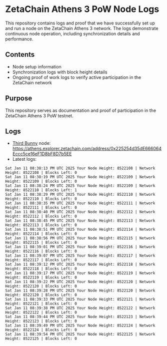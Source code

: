 # ZetaChain Athens 3 PoW Node Logs
This repository contains logs and proof that we have successfully set up and run a node on the ZetaChain Athens 3 network. The logs demonstrate continuous node operation, including synchronization details and performance.

## Contents
- Node setup information
- Synchronization logs with block height details
- Ongoing proof of work logs to verify active participation in the ZetaChain network

## Purpose
This repository serves as documentation and proof of participation in the ZetaChain Athens 3 PoW testnet.

## Logs

- [Third Bunny](https://thirdbunny.xyz/) node: https://athens.explorer.zetachain.com/address/0x225254d35dE666064Eccc5ce16eF1D8bF8D7b5EE
- Latest logs:
```
Sat Jan 11 08:38:13 PM UTC 2025 Your Node Height: 8522108 | Network Height: 8522108 | Blocks Left: 0
Sat Jan 11 08:38:19 PM UTC 2025 Your Node Height: 8522109 | Network Height: 8522109 | Blocks Left: 0
Sat Jan 11 08:38:24 PM UTC 2025 Your Node Height: 8522109 | Network Height: 8522110 | Blocks Left: 1
Sat Jan 11 08:38:29 PM UTC 2025 Your Node Height: 8522110 | Network Height: 8522110 | Blocks Left: 0
Sat Jan 11 08:38:35 PM UTC 2025 Your Node Height: 8522111 | Network Height: 8522111 | Blocks Left: 0
Sat Jan 11 08:38:40 PM UTC 2025 Your Node Height: 8522112 | Network Height: 8522112 | Blocks Left: 0
Sat Jan 11 08:38:45 PM UTC 2025 Your Node Height: 8522113 | Network Height: 8522113 | Blocks Left: 0
Sat Jan 11 08:38:51 PM UTC 2025 Your Node Height: 8522114 | Network Height: 8522114 | Blocks Left: 0
Sat Jan 11 08:38:56 PM UTC 2025 Your Node Height: 8522115 | Network Height: 8522115 | Blocks Left: 0
Sat Jan 11 08:39:01 PM UTC 2025 Your Node Height: 8522116 | Network Height: 8522116 | Blocks Left: 0
Sat Jan 11 08:39:07 PM UTC 2025 Your Node Height: 8522117 | Network Height: 8522117 | Blocks Left: 0
Sat Jan 11 08:39:12 PM UTC 2025 Your Node Height: 8522118 | Network Height: 8522118 | Blocks Left: 0
Sat Jan 11 08:39:17 PM UTC 2025 Your Node Height: 8522119 | Network Height: 8522119 | Blocks Left: 0
Sat Jan 11 08:39:22 PM UTC 2025 Your Node Height: 8522120 | Network Height: 8522120 | Blocks Left: 0
Sat Jan 11 08:39:28 PM UTC 2025 Your Node Height: 8522120 | Network Height: 8522120 | Blocks Left: 0
Sat Jan 11 08:39:33 PM UTC 2025 Your Node Height: 8522121 | Network Height: 8522121 | Blocks Left: 0
Sat Jan 11 08:39:38 PM UTC 2025 Your Node Height: 8522122 | Network Height: 8522122 | Blocks Left: 0
Sat Jan 11 08:39:44 PM UTC 2025 Your Node Height: 8522123 | Network Height: 8522123 | Blocks Left: 0
Sat Jan 11 08:39:49 PM UTC 2025 Your Node Height: 8522124 | Network Height: 8522124 | Blocks Left: 0
Sat Jan 11 08:39:54 PM UTC 2025 Your Node Height: 8522125 | Network Height: 8522125 | Blocks Left: 0
```
